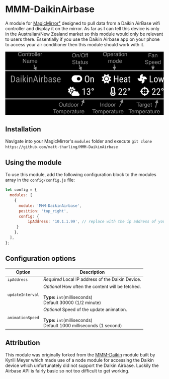 # MMM-DaikinAirbase

A module for [MagicMirror²](https://github.com/MagicMirrorOrg/MagicMirror/) designed to pull data from a Daikin AirBase wifi controller and display it on the mirror. As far as I can tell this device is only in the Australian/New Zealand market so this module would only be relevant to users there. Essentially if you use the Daikin Airbase app on your phone to access your air conditioner then this module should work with it.

![Screenshot](screenshots/DaikinAirbase.png)

## Installation

Navigate into your MagicMirror's `modules` folder and execute `git clone https://github.com/matt-thurling/MMM-DaikinAirbase`

## Using the module

To use this module, add the following configuration block to the modules array in the `config/config.js` file:

```js
let config = {
  modules: [
    {
      module: 'MMM-DaikinAirbase',
      position: 'top_right',
      config: {
          ipAddress: '10.1.1.99', // replace with the ip address of your airbase
     }
    },
  ],
};

```

## Configuration options

| Option           | Description                                                                                                               |
| ---------------- | ------------------------------------------------------------------------------------------------------------------------- |
| `ipAddress`      | _Required_ Local IP address of the Daikin Device.                                                                         |
| `updateInterval` | _Optional_ How often the content will be fetched. <br><br>**Type:** `int`(milliseconds) <br>Default 30000 (1/2 minute)    |
| `animationSpeed` | _Optional_ Speed of the update animation. <br><br>**Type:** `int`(milliseconds) <br>Default 1000 milliseconds (1 second)  |

## Attribution

This module was originally forked from the [MMM-Daikin](https://github.com/kymeyer/MMM-daikin/) module built by Kyrill Meyer which made use of a node module for accessing the Daikin device which unfortunately did not support the Daikin Airbase. Luckily the Airbase API is fairly basic so not too difficult to get working.
